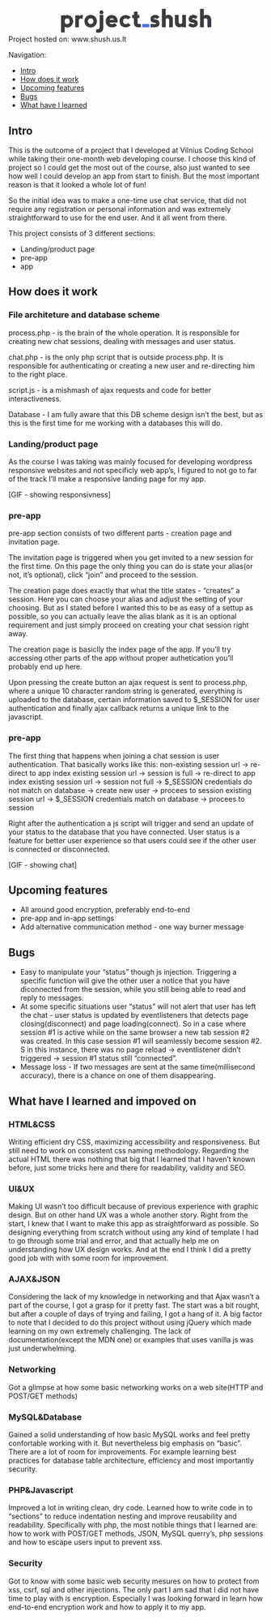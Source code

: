 <div align="center"><img width="300" src="assets/images/logo_500x500_color-dark.png"/></div>
Project hosted on:
www.shush.us.lt

Navigation:
  - [Intro](#Intro)
  - [How does it work](#Work)
  - [Upcoming features](#Upcoming)
  - [Bugs](#Bugs)
  - [What have I learned](#Learned)

## <a name="Intro"></a>Intro

This is the outcome of a project that I developed at Vilnius Coding School while taking their one-month web developing course. I choose this kind of project so I could get the most out of the course, also just wanted to see how well I could develop an app from start to finish. But the most important reason is that it looked a whole lot of fun!

So the initial idea was to make a one-time use chat service, that did not require any registration or personal information and was extremely straightforward to use for the end user. And it all went from there.

This project consists of 3 different sections:
- Landing/product page
- pre-app
- app

## <a name="Work"></a>How does it work

### File architeture and database scheme

process.php - is the brain of the whole operation. It is responsible for creating new chat sessions, dealing with messages and user status.

chat.php - is the only php script that is outside process.php. It is responsible for authenticating or creating a new user and re-directing him to the right place.

script.js - is a mishmash of ajax requests and code for better interactiveness.

Database - I am fully aware that this DB scheme design isn’t the best, but as this is the first time for me working with a databases this will do.

### Landing/product page

As the course I was taking was mainly focused for developing wordpress responsive websites and not specificly web app’s, I figured to not go to far of the track I’ll make a responsive landing page for my app.

[GIF - showing responsivness]

### pre-app

pre-app section consists of two different parts - creation page and invitation page.

The invitation page is triggered when you get invited to a new session for the first time. On this page the only thing you can do is state your alias(or not, it’s optional), click “join” and proceed to the session.

The creation page does exactly that what the title states - “creates” a session. Here you can choose your alias and adjust the setting of your choosing. But as I stated before I wanted this to be as easy of a settup as possible, so you can actually leave the alias blank as it is an optional requirement and just simply proceed on creating your chat session right away.

The creation page is basiclly the index page of the app. If you’ll try accessing other parts of the app without proper authetication you’ll probably end up here.

Upon pressing the create button an ajax request is sent to process.php, where a unique 10 character random string is generated, everything is uploaded to the database, certain information saved to $_SESSION for user authentication and finally ajax callback returns a unique link to the javascript.

### pre-app

The first thing that happens when joining a chat session is user authentication. That basically works like this:
non-existing session url -> re-direct to app index
existing session url -> session is full -> re-direct to app index
existing session url -> session not full -> $_SESSION credentials do not match on database -> create new user -> procees to session
existing session url -> $_SESSION credentials match on database -> procees to session

Right after the authentication a js script will trigger and send an update of your status to the database that you have connected. User status is a feature for better user experience so that users could see if the other user is connected or disconnected.

[GIF - showing chat]

## <a name="Upcoming"></a>Upcoming features

  - All around good encryption, preferably end-to-end
  - pre-app and in-app settings
  - Add alternative communication method - one way burner message

## <a name="Bugs"></a>Bugs

  - Easy to manipulate your “status” though js injection. Triggering a specific function will give the other user a notice that you have diconnected from the session, while you still being able to read and reply to messages.
  - At some specific situations user “status” will not alert that user has left the chat - user status is updated by eventlisteners that detects page closing(disconnect) and page loading(connect). So in a case where session #1 is active while on the same browser a new tab session #2 was created. In this case session #1 will seamlessly become session #2. S in this instance, there was no page reload -> eventlistener didn’t triggered -> session #1 status still “connected”.
  - Message loss - If two messages are sent at the same time(millisecond accuracy), there is a chance on one of them disappearing.
  
## <a name="Learned"></a>What have I learned and impoved on

### HTML&CSS
Writing efficient dry CSS, maximizing accessibility and responsiveness. But still need to work on consistent css naming methodology. Regarding the actual HTML there was nothing that big that I learned that I haven’t known before, just some tricks here and there for readability, validity and SEO.

### UI&UX
Making UI wasn’t too difficult because of previous experience with graphic design. But on other hand UX was a whole another story. Right from the start, I knew that I want to make this app as straightforward as possible. So designing everything from scratch without using any kind of template I had to go through some trial and error, and that actually help me on understanding how UX design works. And at the end I think I did a pretty good job with with some room for improvement.

### AJAX&JSON
Considering the lack of my knowledge in networking and that Ajax wasn’t a part of the course, I got a grasp for it pretty fast. The start was a bit rought, but after a couple of days of trying and failing, I got a hang of it. A big factor to note that I decided to do this project without using jQuery which made learning on my own extremely challenging. The lack of documentation(except the MDN one) or examples that uses vanilla js was just underwhelming.

### Networking
Got a glimpse at how some basic networking works on a web site(HTTP and POST/GET methods)

### MySQL&Database
Gained a solid understanding of how basic MySQL works and feel pretty confortable working with it. But nevertheless big emphasis on “basic”. There are a lot of room for improvements. For example learning best practices for database table architecture, efficiency and most importantly security.

### PHP&Javascript
Improved a lot in writing clean, dry code. Learned how to write code in to “sections” to reduce indentation nesting and improve reusability and readability. Specifically with php, the most notible things that I learned are: how to work with POST/GET methods, JSON, MySQL querry’s, php sessions and how to escape users input to prevent xss.

### Security
Got to know with some basic web security mesures on how to protect from xss, csrf, sql and other injections. The only part I am sad that I did not have time to play with is encryption. Especially I was looking forward in learn how end-to-end encryption work and how to apply it to my app.
